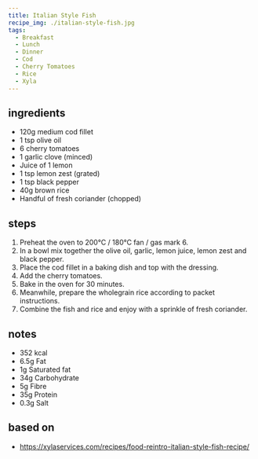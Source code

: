 ```yaml
---
title: Italian Style Fish
recipe_img: ./italian-style-fish.jpg
tags:
  - Breakfast
  - Lunch
  - Dinner
  - Cod
  - Cherry Tomatoes
  - Rice
  - Xyla
---
```


<!-- markdownlint-disable MD024 -->

## ingredients

- 120g medium cod fillet​​
- 1 tsp olive oil​​
- 6 cherry tomatoes​​
- 1 garlic clove (minced​​)
- Juice of 1 lemon​​
- 1 tsp lemon zest (grated​​)
- 1 tsp black pepper​​
- 40g brown rice​​
- Handful of fresh coriander (chopped)

## steps

1. Preheat the oven to 200°C / 180°C fan / gas mark 6.​
2. In a bowl mix together the olive oil, garlic, lemon juice, lemon zest and black pepper.​​
3. Place the cod fillet in a baking dish and top with the dressing.​​
4. Add the cherry tomatoes.​​
5. Bake in the oven for 30 minutes.​​
6. Meanwhile, prepare the wholegrain rice according to packet instructions.​​
7. Combine the fish and rice and enjoy with a sprinkle of fresh coriander.​

## notes

- 352 kcal​
- 6.5g Fat​
- 1g Saturated fat​
- 34g Carbohydrate​
- 5g Fibre​
- 35g Protein​
- 0.3g Salt

## based on

- https://xylaservices.com/recipes/food-reintro-italian-style-fish-recipe/
<!-- markdownlint-enable MD024 -->
